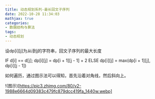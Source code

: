 ```yaml
---
title: 动态规划系列-最长回文子序列
date: 2022-10-28 11:34:03
mathjax: true
categories:
- 数据结构与算法
tags: 
- 动态规划
---
```


设dp[i][j]为从i到j的字符串，回文子序列的最大长度

IF d[i] == d[j];
    dp[i][j] = dp[i + 1][j - 1] + 2 
ELSE 
    dp[i][j] = max(dp[i + 1][j], dp[i][j - 1])

如何遍历，通过图示法可以得知，首先沿着对角线，然后斜向上。

!(图示)[https://pic3.zhimg.com/80/v2-1988e6664d09383c479fc879dcc419fa_1440w.webp]   